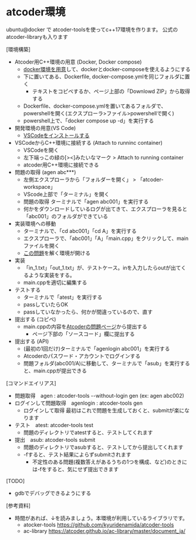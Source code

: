 atcoder環境
===

ubuntu@docker で atcoder-toolsを使ってc++17環境を作ります。
公式のatcoder-libraryも入ります

[環境構築]
* Atcoder用C++環境の用意 (Docker, Docker compose)
  * [docker環境を用意](https://docs.docker.jp/docker-for-windows/install.html)して、dockerとdocker-composeを使えるようにする
  * 下に置いてある、Dockerfile, docker-compose.ymlを同じフォルダに置く
    * テキストをコピペするか、ページ上部の「Downlowd ZIP」から取得する
  * Dockerfile、docker-compose.ymlを置いてあるフォルダで、powershellを開く(エクスプローラ>ファイル>powershellで開く)
  * powershell上で、「docker compose up -d」を実行する
* 開発環境の用意(VS Code)
  * [VSCodeをインストールする](https://azure.microsoft.com/ja-jp/products/visual-studio-code/)
* VSCodeからC++環境に接続する (Attach to runninc container)
  * VSCodeを開く
  * 左下端っこの緑の[><]みたいなマーク > Attach to running container 
  * atcoder用C++環境に接続できる
* 問題の取得 (agen abc***)
  * 左側エクスプローラから「フォルダーを開く」 > 「atcoder-workspace」
  * VScode上部で「ターミナル」を開く
  * 問題の取得 ターミナルで「agen abc001」を実行する
  * 何かをダウンロードしているログが出てきて、エクスプローラを見ると「abc001」のフォルダができている
* 実装環境への移動
  * ターミナルで、「cd abc001」「cd A」を実行する
  * エクスプローラで、「abc001」「A」「main.cpp」をクリックして、mainファイルを開く
  * [この問題](https://atcoder.jp/contests/abc001/tasks/abc001_1)を解く環境が開ける
* 実装
  * 「in_1.txt」「out_1.txt」が、テストケース。inを入力したらoutが出てくるような実装をする。
  * main.cppを適切に編集する
* テストする
  * ターミナルで「atest」を実行する
  * passしていたらOK
  * passしていなかったら、何かが間違っているので、直す
* 提出する (コピペ)
  * main.cppの内容を[Atcoderの問題ページ](https://atcoder.jp/contests/abc001/tasks/abc001_1)から提出する
    * ページ下部の「ソースコード」欄に提出する
* 提出する (API)
  * (最初の1回だけ)ターミナルで「agenlogin abc001」を実行する
  * Atcoderのパスワード・アカウントでログインする
  * 問題フォルダ(abc001/A)に移動して、ターミナルで「asub」を実行すると、main.cppが提出できる   

[コマンドエイリアス]
* 問題取得　agen : atcoder-tools --without-login gen (ex: agen abc002)
* ログインして問題取得　agenlogin : atcoder-tools gen
  * ログインして取得 最初はこれで問題を生成しておくと、submitが楽になります
* テスト　atest: atcoder-tools test 
  * 問題のディレクトリでatestすると、テストしてくれます
* 提出　asub: atcoder-tools submit
  * 問題のディレクトリでasubすると、テストしてから提出してくれます
  * -fすると、テスト結果によらずsubmitされます
    * 不定性のある問題(複数答えがあるうちの1つを構成、など)のときには-fをすると、気にせず提出できます

[TODO]
* gdbでデバッグできるようにする

[参考資料]
* 時間があれば、↓を読みましょう。本環境が利用しているライブラリです。
  * atocker-tools https://github.com/kyuridenamida/atcoder-tools
  * ac-library https://atcoder.github.io/ac-library/master/document_ja/
